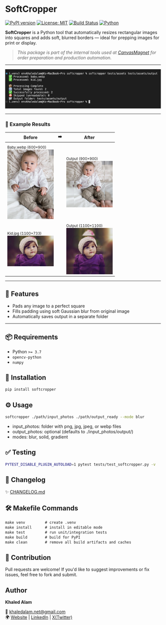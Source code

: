 
# SoftCropper

[![PyPI version](https://badge.fury.io/py/softcropper.svg)](https://pypi.org/project/softcropper/)
[![License: MIT](https://img.shields.io/badge/License-MIT-yellow.svg)](https://opensource.org/licenses/MIT)
[![Build Status](https://github.com/khaledalam/softcropper/actions/workflows/test.yml/badge.svg?branch=main)](https://github.com/khaledalam/softcropper/actions/workflows/test.yml)
[![Python](https://img.shields.io/badge/python-≥3.7-blue.svg)](https://www.python.org/)

**SoftCropper** is a Python tool that automatically resizes rectangular images into squares and adds soft, blurred borders — ideal for prepping images for print or display.

> _This package is part of the internal tools used at [CanvasMagnet](https://www.instagram.com/canvamagnet/) for order preparation and production automation._

---

<img src="https://raw.githubusercontent.com/khaledalam/softcropper/main/tests/softcropper.png" />

---

### 📸 Example Results

| Before | ➡️ | After |
|--------|----|-------|
| <sub>Baby.webp (600×900)</sub><br><img src="https://raw.githubusercontent.com/khaledalam/softcropper/main/tests/assets/baby.webp" width="150"/> |  | <sub>Output (900×900)</sub><br><img src="https://raw.githubusercontent.com/khaledalam/softcropper/main/tests/assets/output/baby.webp" width="150"/> |
| <sub>Kid.jpg (1100×733)</sub><br><img src="https://raw.githubusercontent.com/khaledalam/softcropper/main/tests/assets/kid.jpg" width="150"/> |  | <sub>Output (1100×1100)</sub><br><img src="https://raw.githubusercontent.com/khaledalam/softcropper/main/tests/assets/output/kid.jpg" width="150"/> |

---

## 🚀 Features

- Pads any image to a perfect square
- Fills padding using soft Gaussian blur from original image
- Automatically saves output in a separate folder

---

## 📦 Requirements

- Python `>= 3.7`
- `opencv-python`
- `numpy`
  

## 🔧 Installation

```bash
pip install softcropper
```

## ⚙️ Usage

```bash
softcropper ./path/input_photos ./path/output_ready --mode blur
```
- input_photos: folder with png, jpg, jpeg, or webp files
- output_photos: optional (defaults to ./input_photos/output/)
- modes: blur, solid, gradient

## ✅ Testing

```bash
PYTEST_DISABLE_PLUGIN_AUTOLOAD=1 pytest tests/test_softcropper.py -v
```

## 📄 Changelog
✨ [CHANGELOG.md](./CHANGELOG.md)


## 🛠️ Makefile Commands

```
make venv         # create .venv
make install      # install in editable mode
make test         # run unit/integration tests
make build        # build for PyPI
make clean        # remove all build artifacts and caches
```

## 🤝 Contribution
Pull requests are welcome! If you'd like to suggest improvements or fix issues, feel free to fork and submit.


## Author

**Khaled Alam**

📧 [khaledalam.net@gmail.com](mailto:khaledalam.net@gmail.com)<br />
🌍 [Website](https://khaledalam.net/) | [LinkedIn](https://www.linkedin.com/in/khaledalam/) | [X(Twitter)](https://x.com/khaledalamxyz
)
